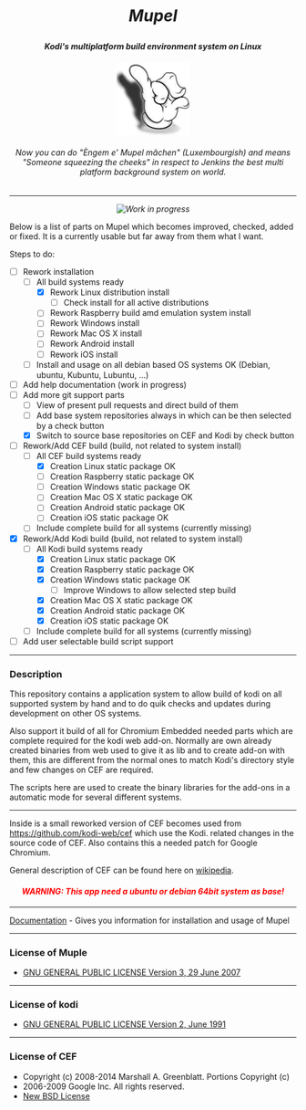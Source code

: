# *<p align="center">Mupel </p>*
#### *<p align="center">Kodi's multiplatform build environment system on Linux</p>*
*<p align="center">![alt tag](https://raw.githubusercontent.com/EsMaSol/mupel/master/icons/icon-mupel-128x128.png)</p>*

###### *<p align="center">Now you can do "<i>Èngem e' Mupel mâchen</i>" (Luxembourgish) and means "Someone squeezing the cheeks" in respect to Jenkins the best multi platform background system on world.</p>*

-------------
*<p align="center">![Work in progress](http://img.shields.io/badge/work_in-progress-lightgray.svg)</p>*

Below is a list of parts on Mupel which becomes improved, checked, added or fixed. It is a currently usable but far away from them what I want.

Steps to do:
- [ ] Rework installation
  - [ ] All build systems ready
    - [x] Rework Linux distribution install
      - [ ] Check install for all active distributions
    - [ ] Rework Raspberry build amd emulation system install
    - [ ] Rework Windows install
    - [ ] Rework Mac OS X install
    - [ ] Rework Android install
    - [ ] Rework iOS install
  - [ ] Install and usage on all debian based OS systems OK (Debian, ubuntu, Kubuntu, Lubuntu, ...)
- [ ] Add help documentation (work in progress)
- [ ] Add more git support parts
    - [ ] View of present pull requests and direct build of them
    - [ ] Add base system repositories always in which can be then selected by a check button
    - [x] Switch to source base repositories on CEF and Kodi by check button
- [ ] Rework/Add CEF build (build, not related to system install)
  - [ ] All CEF build systems ready
    - [x] Creation Linux static package OK
    - [ ] Creation Raspberry static package OK
    - [ ] Creation Windows static package OK
    - [ ] Creation Mac OS X static package OK
    - [ ] Creation Android static package OK
    - [ ] Creation iOS static package OK
  - [ ] Include complete build for all systems (currently missing)
- [x] Rework/Add Kodi build (build, not related to system install)
  - [ ] All Kodi build systems ready
    - [x] Creation Linux static package OK
    - [x] Creation Raspberry static package OK
    - [x] Creation Windows static package OK
      - [ ] Improve Windows to allow selected step build
    - [x] Creation Mac OS X static package OK
    - [x] Creation Android static package OK
    - [x] Creation iOS static package OK
  - [ ] Include complete build for all systems (currently missing)
- [ ] Add user selectable build script support

-------------
### Description
This repository contains a application system to allow build of kodi on all supported system by hand and to do quik
checks and updates during development on other OS systems.

Also support it build of all for Chromium Embedded needed parts which are complete required for the kodi web add-on. Normally are own already created binaries from web used to give it as lib and to create add-on with them, this are different from the normal ones to match Kodi's directory style and few changes on CEF are required.

The scripts here are used to create the binary libraries for the add-ons in a automatic mode for several different
systems.

-------------
Inside is a small reworked version of CEF becomes used from https://github.com/kodi-web/cef which use the Kodi.
related changes in the source code of CEF. Also contains this a needed patch for Google Chromium.

General description of CEF can be found here on [wikipedia](http://en.wikipedia.org/wiki/Chromium_Embedded_Framework).

#### *<p align="center" style="color:red">WARNING: This app need a ubuntu or debian 64bit system as base!<p>*

-------------
[Documentation](docs/readme.md) - Gives you information for installation and usage of Mupel

-------------
### License of Muple
- [GNU GENERAL PUBLIC LICENSE Version 3, 29 June 2007](LICENSE)

-------------
### License of kodi
- [GNU GENERAL PUBLIC LICENSE Version 2, June 1991](https://github.com/xbmc/xbmc/raw/master/LICENSE.GPL)

-------------
### License of CEF
- Copyright (c) 2008-2014 Marshall A. Greenblatt. Portions Copyright (c)
- 2006-2009 Google Inc. All rights reserved.
- [New BSD License](https://bitbucket.org/chromiumembedded/cef/raw/master/LICENSE.txt)
